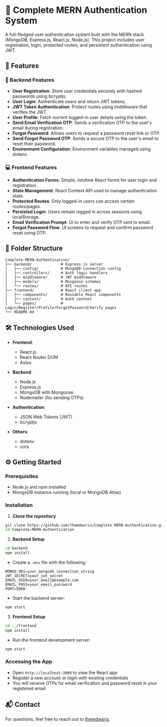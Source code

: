 # 🔐 Complete MERN Authentication System

A full-fledged user authentication system built with the MERN stack (MongoDB, Express.js, React.js, Node.js). This project includes user registration, login, protected routes, and persistent authentication using JWT.

## 🌟 Features

### 🔧 Backend Features

- **User Registration**: Store user credentials securely with hashed passwords using bcryptjs.
- **User Login**: Authenticate users and return JWT tokens.
- **JWT Token Authentication**: Protect routes using middleware that verifies the JWT.
- **User Profile**: Fetch current logged-in user details using the token.
- **Send Email Verification OTP**: Sends a verification OTP to the user's email during registration.
- **Forgot Password**: Allows users to request a password reset link or OTP.
- **Send Forgot Password OTP**: Sends a secure OTP to the user's email to reset their password.
- **Environment Configuration**: Environment variables managed using dotenv.

### 💻 Frontend Features

- **Authentication Forms**: Simple, intuitive React forms for user login and registration.
- **State Management**: React Context API used to manage authentication state.
- **Protected Routes**: Only logged-in users can access certain routes/pages.
- **Persisted Login**: Users remain logged in across sessions using localStorage.
- **Email Verification Prompt**: UI to enter and verify OTP sent to email.
- **Forgot Password Flow**: UI screens to request and confirm password reset using OTP.

## 📁 Folder Structure

```
Complete-MERN-Authentication/
├── backend/             # Express.js server
│   ├── config/          # MongoDB connection config
│   ├── controllers/     # Auth logic handlers
│   ├── middleware/      # JWT middleware
│   ├── models/          # Mongoose schemas
│   └── routes/          # API routes
├── frontend/            # React client app
│   ├── components/      # Reusable React components
│   ├── context/         # Auth context
│   └── pages/           # Login/Register/Profile/ForgotPassword/Verify pages
└── README.md
```

## 🛠️ Technologies Used

- **Frontend**:
  - React.js
  - React Router DOM
  - Axios

- **Backend**:
  - Node.js
  - Express.js
  - MongoDB with Mongoose
  - Nodemailer (for sending OTPs)

- **Authentication**:
  - JSON Web Tokens (JWT)
  - bcryptjs

- **Others**:
  - dotenv
  - cors

## ⚙️ Getting Started

### Prerequisites

- Node.js and npm installed
- MongoDB instance running (local or MongoDB Atlas)

### Installation

1. **Clone the repository**

```bash
git clone https://github.com/themdwaris/Complete-MERN-Authentication.git
cd Complete-MERN-Authentication
```

2. **Backend Setup**

```bash
cd backend
npm install
```

- Create a `.env` file with the following:

```env
MONGO_URI=your_mongodb_connection_string
JWT_SECRET=your_jwt_secret
EMAIL_USER=your_email@example.com
EMAIL_PASS=your_email_password
PORT=5000
```

- Start the backend server:

```bash
npm start
```

3. **Frontend Setup**

```bash
cd ../frontend
npm install
```

- Run the frontend development server:

```bash
npm start
```

### Accessing the App

- Open `http://localhost:3000` to view the React app
- Register a new account or login with existing credentials
- You will receive OTPs for email verification and password reset in your registered email

## 📬 Contact

For questions, feel free to reach out to [themdwaris](https://github.com/themdwaris).

